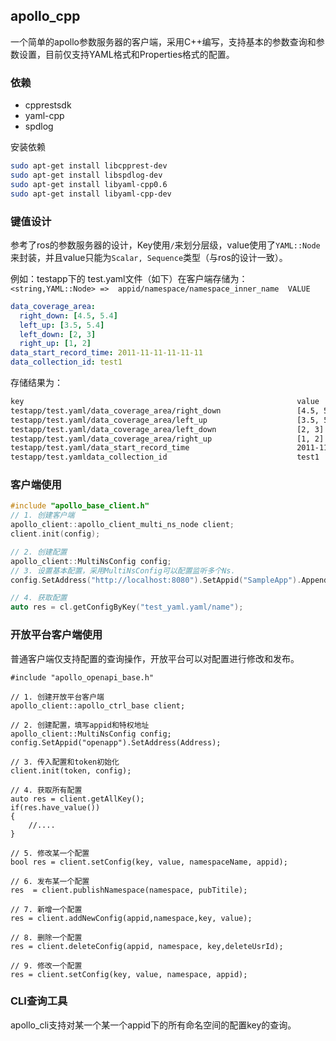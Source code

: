 ## apollo_cpp

一个简单的apollo参数服务器的客户端，采用C++编写，支持基本的参数查询和参数设置，目前仅支持YAML格式和Properties格式的配置。

### 依赖

- cpprestsdk
- yaml-cpp
- spdlog

安装依赖

```bash
sudo apt-get install libcpprest-dev
sudo apt-get install libspdlog-dev
sudo apt-get install libyaml-cpp0.6
sudo apt-get install libyaml-cpp-dev
```

### 键值设计

参考了ros的参数服务器的设计，Key使用`/`来划分层级，value使用了`YAML::Node`来封装，并且value只能为`Scalar, Sequence`类型（与ros的设计一致）。

例如：testapp下的 test.yaml文件（如下）在客户端存储为：`<string,YAML::Node> =>  appid/namespace/namespace_inner_name  VALUE  `

```yaml
data_coverage_area:
  right_down: [4.5, 5.4]
  left_up: [3.5, 5.4]
  left_down: [2, 3]
  right_up: [1, 2]
data_start_record_time: 2011-11-11-11-11-11
data_collection_id: test1
```

存储结果为：

```bash
key																value
testapp/test.yaml/data_coverage_area/right_down					[4.5, 5.4]
testapp/test.yaml/data_coverage_area/left_up					[3.5, 5.4]
testapp/test.yaml/data_coverage_area/left_down					[2, 3]
testapp/test.yaml/data_coverage_area/right_up					[1, 2]
testapp/test.yaml/data_start_record_time						2011-11-11-11-11-11
testapp/test.yamldata_collection_id								test1
```

### 客户端使用

```cpp
#include "apollo_base_client.h"
// 1. 创建客户端
apollo_client::apollo_client_multi_ns_node client;
client.init(config);

// 2. 创建配置
apollo_client::MultiNsConfig config;
// 3. 设置基本配置，采用MultiNsConfig可以配置监听多个Ns.
config.SetAddress("http://localhost:8080").SetAppid("SampleApp").AppendNamespace("test_yaml.yaml").AppendNamespace("test_xml.xml");

// 4. 获取配置
auto res = cl.getConfigByKey("test_yaml.yaml/name");
```

### 开放平台客户端使用

普通客户端仅支持配置的查询操作，开放平台可以对配置进行修改和发布。

```
#include "apollo_openapi_base.h"

// 1. 创建开放平台客户端
apollo_client::apollo_ctrl_base client;

// 2. 创建配置，填写appid和特权地址
apollo_client::MultiNsConfig config;
config.SetAppid("openapp").SetAddress(Address);

// 3. 传入配置和token初始化
client.init(token, config);

// 4. 获取所有配置
auto res = client.getAllKey();
if(res.have_value())
{
	//....
}

// 5. 修改某一个配置
bool res = client.setConfig(key, value, namespaceName, appid);

// 6. 发布某一个配置
res  = client.publishNamespace(namespace, pubTitile);

// 7. 新增一个配置
res = client.addNewConfig(appid,namespace,key, value);

// 8. 删除一个配置
res = client.deleteConfig(appid, namespace, key,deleteUsrId);

// 9. 修改一个配置
res = client.setConfig(key, value, namespace, appid);
```

### CLI查询工具

apollo_cli支持对某一个某一个appid下的所有命名空间的配置key的查询。